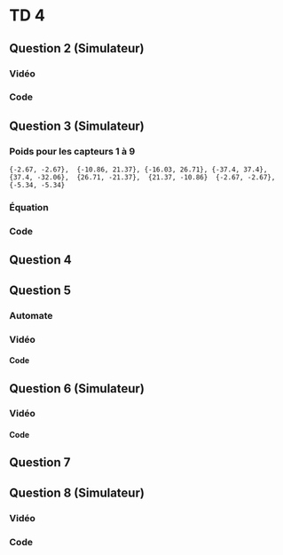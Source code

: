 # TD 4

## Question 2 (Simulateur)

### Vidéo

### Code

## Question 3 (Simulateur)

### Poids pour les capteurs 1 à 9

`{-2.67, -2.67},  {-10.86, 21.37}, {-16.03, 26.71}, {-37.4, 37.4},   {37.4, -32.06},  {26.71, -21.37},  {21.37, -10.86}  {-2.67, -2.67},  {-5.34, -5.34}`

### Équation

### Code

## Question 4

## Question 5

### Automate

### Vidéo

#### Code

## Question 6 (Simulateur)

### Vidéo

#### Code

## Question 7

## Question 8 (Simulateur)

### Vidéo

### Code